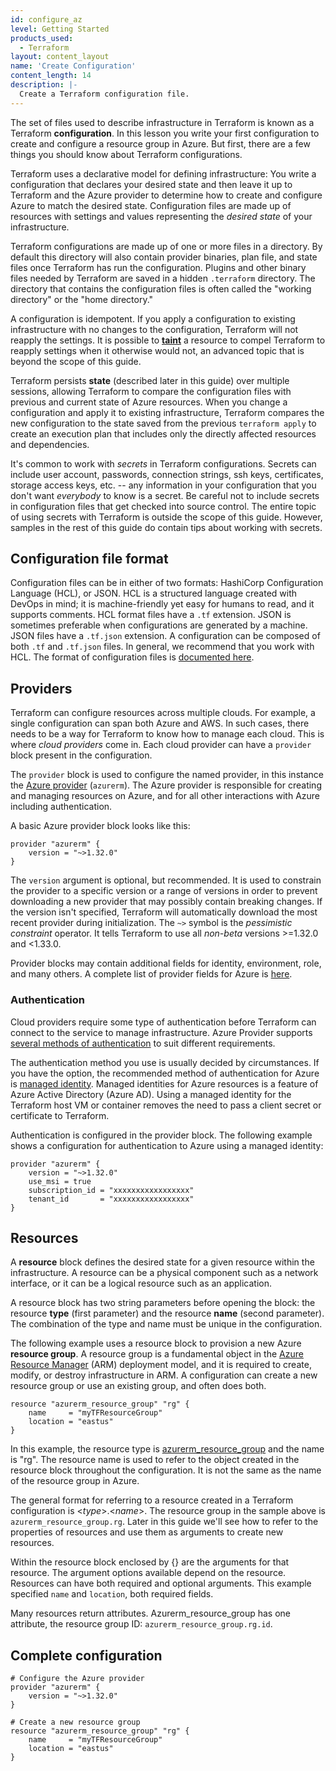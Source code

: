 ```yaml
---
id: configure_az
level: Getting Started
products_used:
  - Terraform
layout: content_layout
name: 'Create Configuration'
content_length: 14
description: |-
  Create a Terraform configuration file.
---
```


The set of files used to describe infrastructure in Terraform is
known as a Terraform **configuration**. In this lesson you write your first
configuration to create and configure a resource group in Azure. But first, there are a few things you should know about Terraform configurations.

Terraform uses a declarative model for defining infrastructure: You write a configuration that declares your desired state and then leave it up to Terraform and the Azure provider to determine how to create and configure Azure to match the desired state. Configuration files are made up of resources with settings and values representing the *desired state* of your infrastructure. 

Terraform configurations are made up of one or more files in a directory. By default this directory will also contain provider binaries, plan file, and state files once Terraform has run the configuration. Plugins and other binary files needed by Terraform are saved in a hidden `.terraform` directory. The directory that contains the configuration files is often called the "working directory" or the "home directory."  

A configuration is idempotent. If you apply a configuration to existing infrastructure with no changes to the configuration, Terraform will not reapply the settings. It is possible to **[taint](https://www.terraform.io/docs/commands/taint.html)** a resource to compel Terraform to reapply settings when it otherwise would not, an advanced topic that is beyond the scope of this guide.

Terraform persists **state** (described later in this guide) over multiple sessions, allowing Terraform to compare the configuration files with previous and current state of Azure resources. When you change a configuration and apply it to existing infrastructure, Terraform compares the new configuration to the state saved from the previous `terraform apply` to create an execution plan that includes only the directly affected resources and dependencies. 

It's common to work with *secrets* in Terraform configurations. Secrets can include user account, passwords, connection strings, ssh keys, certificates, storage access keys, etc. -- any information in your configuration that you don't want *everybody* to know is a secret. Be careful not to include secrets in configuration files that get checked into source control. The entire topic of using secrets with Terraform is outside the scope of this guide. However, samples in the rest of this guide do contain tips about working with secrets. 

## Configuration file format

Configuration files can be in either of two formats: HashiCorp Configuration Language (HCL), or JSON. HCL is a structured language created with DevOps in mind; it is machine-friendly yet easy for humans to read, and it supports comments. HCL format files have a `.tf` extension. JSON is sometimes preferable when configurations are generated by a machine. JSON files have a `.tf.json` extension. A configuration can be composed of both `.tf` and `.tf.json` files. In general, we recommend that you work with HCL. The format of configuration files is [documented here][tf-configuration].

## Providers

Terraform can configure resources across multiple clouds. For example, a single configuration can span both Azure and AWS. In such cases, there needs to be a way for Terraform to know how to manage each cloud. This is where *cloud providers* come in. Each cloud provider can have a `provider` block present in the configuration.

The `provider` block is used to configure the named provider, in
this instance the [Azure provider](https://www.terraform.io/docs/providers/azurerm/index.html) (`azurerm`). The Azure provider is responsible for creating and managing resources on Azure, and for all other interactions with Azure including authentication.

A basic Azure provider block looks like this:

```hcl
provider "azurerm" {
    version = "~>1.32.0"
}
```

The `version` argument is optional, but recommended. It is used to constrain the provider to a specific version or a range of versions in order to prevent downloading a new provider that may possibly contain breaking changes. If the version isn't specified, Terraform will automatically download the most recent provider during initialization. The `~>` symbol is the _pessimistic constraint_ operator. It tells Terraform to use all _non-beta_ versions >=1.32.0 and <1.33.0. 

Provider blocks may contain additional fields for identity, environment, role, and many others. A complete list of provider fields for Azure is [here][az-provider].

### Authentication

Cloud providers require some type of authentication before Terraform can connect to the service to manage infrastructure. Azure Provider supports [several methods of authentication][az-auth] to suit different requirements. 

The authentication method you use is usually decided by circumstances. If you have the option, the recommended method of authentication for Azure is [managed identity][az-msi]. Managed identities for Azure resources is a feature of Azure Active Directory (Azure AD). Using a managed identity for the Terraform host VM or container removes the need to pass a client secret or certificate to Terraform. 

Authentication is configured in the provider block. The following example shows a configuration for authentication to Azure using a managed identity:

```hcl
provider "azurerm" {
    version = "~>1.32.0"
    use_msi = true
    subscription_id = "xxxxxxxxxxxxxxxxx"
    tenant_id       = "xxxxxxxxxxxxxxxxx"
}
```

## Resources

A **resource** block defines the desired state for a given resource within the infrastructure. A resource can be a physical component such
as a network interface, or it can be a logical resource such as
an application.

A resource block has two string parameters before opening the block:
the resource **type** (first parameter) and the resource **name** (second parameter). The combination of the type and name must be unique in the configuration.

The following example uses a resource block to provision a new Azure **resource group**. A resource group is a fundamental object in the [Azure Resource Manager](https://docs.microsoft.com/en-us/azure/azure-resource-manager/management/manage-resource-groups-portal) (ARM) deployment model, and it is required to create, modify, or destroy infrastructure in ARM. A configuration can create a new resource group or use an existing group, and often does both.

```hcl
resource "azurerm_resource_group" "rg" {
    name     = "myTFResourceGroup"
    location = "eastus"
}
```

In this example, the resource type is [azurerm_resource_group](https://www.terraform.io/docs/providers/azurerm/r/resource_group.html) and the name is "rg". The resource name is used to refer to the object created in the resource block throughout the configuration. It is not the same as the name of the resource group in Azure. 

The general format for referring to a resource created in a Terraform configuration is <_type_>.<_name_>. The resource group in the sample above is `azurerm_resource_group.rg`. Later in this guide we'll see how to refer to the properties of resources and use them as arguments to create new resources.

Within the resource block enclosed by {} are the arguments for that resource. The argument options available depend on the resource. Resources can have both required and optional arguments. This example specified `name` and `location`, both required fields.

Many resources return attributes. Azurerm_resource_group has one attribute, the resource group ID: `azurerm_resource_group.rg.id`. 

## Complete configuration

```hcl
# Configure the Azure provider
provider "azurerm" {
    version = "~>1.32.0"
}

# Create a new resource group
resource "azurerm_resource_group" "rg" {
    name     = "myTFResourceGroup"
    location = "eastus"
}

```

<!-- Links -->

[tf-configuration]: https://www.terraform.io/docs/configuration/index.html
[az-auth]: https://www.terraform.io/docs/providers/azurerm/index.html#authenticating-to-azure
[az-provider]: https://www.terraform.io/docs/providers/azurerm/index.html#argument-reference
[az-tags]: https://docs.microsoft.com/en-us/azure/azure-resource-manager/resource-group-using-tags
[az-msi]: https://www.terraform.io/docs/providers/azurerm/auth/managed_service_identity.html
